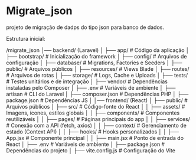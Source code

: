 # Migrate_json
 projeto de migração de dadps do tipo json para banco de dados.

Estrutura inicial: 

/migrate_json
│── backend/  (Laravel)
│   ├── app/            # Código da aplicação 
│   ├── bootstrap/      # Inicialização do framework
│   ├── config/         # Arquivos de configuração
│   ├── database/       # Migrations, Factories e Seeders
│   ├── public/         # Arquivos públicos 
│   ├── resources/      # Views Blade
│   ├── routes/         # Arquivos de rotas 
│   ├── storage/        # Logs, Cache e Uploads
│   ├── tests/          # Testes unitários e de integração
│   ├── vendor/         # Dependências instaladas pelo Composer
│   ├── .env            # Variáveis de ambiente
│   ├── artisan         # CLI do Laravel
│   ├── composer.json   # Dependências PHP
│   ├── package.json    # Dependências JS
│
│── frontend/  (React)
│   ├── public/         # Arquivos públicos 
│   ├── src/            # Código-fonte do React
│   │   ├── assets/     # Imagens, ícones, estilos globais
│   │   ├── components/ # Componentes reutilizáveis
│   │   ├── pages/      # Páginas principais do app
│   │   ├── services/   # Conexão com a API (fetch, axios)
│   │   ├── context/    # Gerenciamento de estado (Context API)
│   │   ├── hooks/      # Hooks personalizados
│   │   ├── App.jsx     # Componente principal
│   │   ├── main.jsx    # Ponto de entrada do React
│   ├── .env            # Variáveis de ambiente
│   ├── package.json    # Dependências do projeto
│   ├── vite.config.js  # Configuração do Vite